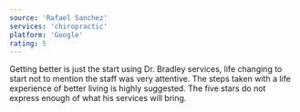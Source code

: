 ```yaml
---
source: 'Rafael Sanchez'
services: 'chiropractic'
platform: 'Google'
rating: 5
---
```


Getting better is just the start using Dr. Bradley services,  life changing to start not to mention the staff was very attentive. The steps taken with a life experience of better living is highly suggested. The five stars do not express enough of what his services will bring.


